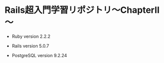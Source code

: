 # Rails超入門学習リポジトリ～ChapterⅡ～


* Ruby version 2.2.2

* Rails version 5.0.7 

* PostgreSQL version 9.2.24

